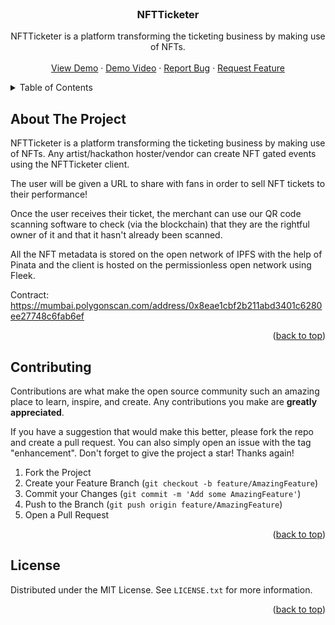 <div id="top"></div>

<!-- PROJECT LOGO -->
<br />
<div align="center">
  <h3 align="center">NFTTicketer</h3>

  <p align="center">
NFTTicketer is a platform transforming the ticketing business by making use of NFTs. <br />
    <br />
    <a href="https://nftticketer.on.fleek.co/">View Demo</a>
    ·
    <a href="https://vimeo.com/740132221">Demo Video</a>
    ·
    <a href="https://github.com/DaniiRix/NFTTicketer/issues">Report Bug</a>
    ·
    <a href="https://github.com/DaniiRix/NFTTicketer/issues">Request Feature</a>
  </p>
</div>

<!-- TABLE OF CONTENTS -->
<details>
  <summary>Table of Contents</summary>
  <ol>
    <li><a href="#contributing">Contributing</a></li>
    <li><a href="#license">License</a></li>
  </ol>
</details>

<!-- ABOUT THE PROJECT -->

## About The Project

NFTTicketer is a platform transforming the ticketing business by making use of NFTs. Any artist/hackathon hoster/vendor can create NFT gated events using the NFTTicketer client.

The user will be given a URL to share with fans in order to sell NFT tickets to their performance!

Once the user receives their ticket, the merchant can use our QR code scanning software to check (via the blockchain) that they are the rightful owner of it and that it hasn't already been scanned.

All the NFT metadata is stored on the open network of IPFS with the help of Pinata and the client is hosted on the permissionless open network using Fleek.

Contract: <a href="https://mumbai.polygonscan.com/address/0x8eae1cbf2b211abd3401c6280ee27748c6fab6ef">https://mumbai.polygonscan.com/address/0x8eae1cbf2b211abd3401c6280ee27748c6fab6ef</a>

<p align="right">(<a href="#top">back to top</a>)</p>

## Contributing

Contributions are what make the open source community such an amazing place to learn, inspire, and create. Any contributions you make are **greatly appreciated**.

If you have a suggestion that would make this better, please fork the repo and create a pull request. You can also simply open an issue with the tag "enhancement".
Don't forget to give the project a star! Thanks again!

1. Fork the Project
2. Create your Feature Branch (`git checkout -b feature/AmazingFeature`)
3. Commit your Changes (`git commit -m 'Add some AmazingFeature'`)
4. Push to the Branch (`git push origin feature/AmazingFeature`)
5. Open a Pull Request

<p align="right">(<a href="#top">back to top</a>)</p>

<!-- LICENSE -->

## License

Distributed under the MIT License. See `LICENSE.txt` for more information.

<p align="right">(<a href="#top">back to top</a>)</p>
